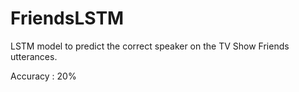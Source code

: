 # FriendsLSTM
LSTM model to predict the correct speaker on the TV Show Friends utterances.

Accuracy : 20%
